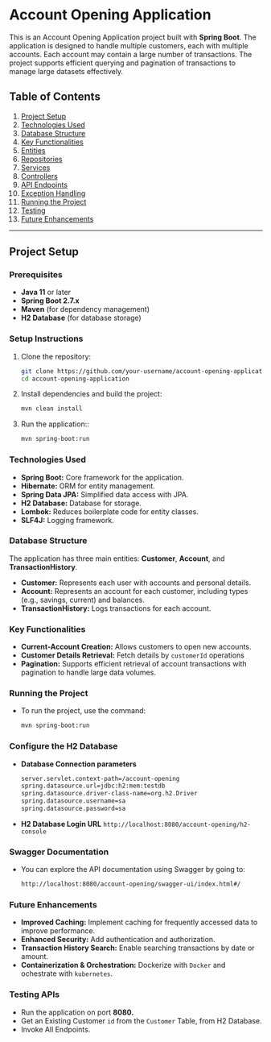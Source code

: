 # Account Opening Application

This is an Account Opening Application project built with **Spring Boot**. The application is designed to handle multiple customers, each with multiple accounts. Each account may contain a large number of transactions. The project supports efficient querying and pagination of transactions to manage large datasets effectively.

## Table of Contents
1. [Project Setup](#project-setup)
2. [Technologies Used](#technologies-used)
3. [Database Structure](#database-structure)
4. [Key Functionalities](#key-functionalities)
5. [Entities](#entities)
6. [Repositories](#repositories)
7. [Services](#services)
8. [Controllers](#controllers)
9. [API Endpoints](#api-endpoints)
10. [Exception Handling](#exception-handling)
11. [Running the Project](#running-the-project)
12. [Testing](#testing)
13. [Future Enhancements](#future-enhancements)

---

## Project Setup

### Prerequisites
- **Java 11** or later
- **Spring Boot 2.7.x**
- **Maven** (for dependency management)
- **H2 Database** (for database storage)

### Setup Instructions
1. Clone the repository:
   ```bash
   git clone https://github.com/your-username/account-opening-application.git
   cd account-opening-application

2. Install dependencies and build the project:
   ```bash
   mvn clean install

3. Run the application::
   ```bash
   mvn spring-boot:run


### Technologies Used
- **Spring Boot:** Core framework for the application.
- **Hibernate:** ORM for entity management.
- **Spring Data JPA:** Simplified data access with JPA.
- **H2 Database:** Database for storage.
- **Lombok:** Reduces boilerplate code for entity classes.
- **SLF4J:** Logging framework.

### Database Structure
The application has three main entities: **Customer**, **Account**, and **TransactionHistory**.

- **Customer:** Represents each user with accounts and personal details.
- **Account:** Represents an account for each customer, including types (e.g., savings, current) and balances.
- **TransactionHistory:** Logs transactions for each account.

### Key Functionalities
- **Current-Account Creation:** Allows customers to open new accounts.
- **Customer Details Retrieval:** Fetch details by ``customerId`` operations
- **Pagination:** Supports efficient retrieval of account transactions with pagination to handle large data volumes.

### Running the Project
- To run the project, use the command:
   ```bash
   mvn spring-boot:run

###  Configure the H2 Database
- **Database Connection parameters**
   ```bash
   server.servlet.context-path=/account-opening
   spring.datasource.url=jdbc:h2:mem:testdb
   spring.datasource.driver-class-name=org.h2.Driver
   spring.datasource.username=sa
   spring.datasource.password=sa
   
- **H2 Database Login URL**
   ``http://localhost:8080/account-opening/h2-console``

### Swagger Documentation
- You can explore the API documentation using Swagger by going to:
   ```bash
   http://localhost:8080/account-opening/swagger-ui/index.html#/

### Future Enhancements
- **Improved Caching:** Implement caching for frequently accessed data to improve performance.
- **Enhanced Security:** Add authentication and authorization.
- **Transaction History Search:** Enable searching transactions by date or amount.
- **Containerization & Orchestration:** Dockerize with ``Docker`` and ochestrate with ``kubernetes``.

### Testing APIs
- Run the application on port **8080.**
- Get an Existing Customer ``id`` from the ``Customer`` Table, from H2 Database.
- Invoke All Endpoints.

